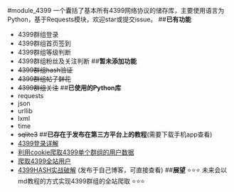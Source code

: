 ﻿#module_4399一个囊括了基本所有4399网络协议的储存库，主要使用语言为Python，基于Requests模块，欢迎star或提交issue。##**已有功能**- 4399群组登录- 4399群组首页签到- 4399群组等级判断- 4399群组粉丝及关注判断##**暂未添加功能**- ~~4399群组hash验证~~- ~~4399群组帖子鲜花~~- ~~4399群组关注~~##**已使用的Python库**- requests- json- urllib- lxml- time- ~~sqlite3~~##**已存在于发布在第三方平台上的教程**(需要下载手机app查看)- [4399登录详解](https://www.coolapk.com/feed/13068295?shareKey=YWFjNWViNjYxYTRhNWQ5NTYxNmE~&shareUid=1256119&shareFrom=com.coolapk.market_9.5)- [利用cookie爬取4399单个群组的用户数据](https://www.coolapk.com/feed/13102437?shareKey=MzA5Y2ZmNmI3YTc5NWQ5NTY2MmY~&shareUid=1256119&shareFrom=com.coolapk.market_9.5)- [爬取4399全站用户](https://www.coolapk.com/feed/13180495?shareKey=ZGFmODg4ZWIwM2E5NWQ5NTY2NzQ~&shareUid=1256119&shareFrom=com.coolapk.market_9.5)- [4399HASH实战破解](http://blog.6yfz.cn/2019/08/28/%E5%AE%9E%E6%88%984399%E7%A0%B4%E8%A7%A3HASH%E9%AA%8C%E8%AF%81/)   (发布于自己博客，可直接查看)##**展望**⭐⭐⭐未来会以md教程的方式实现4399群组的全站爬取⭐⭐⭐